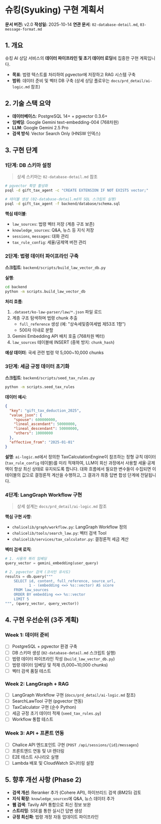 # 슈킹(Syuking) 구현 계획서

**문서 버전:** v2.0
**작성일:** 2025-10-14
**연관 문서**: `02-database-detail.md`, `03-message-format.md`

## 1. 개요

슈킹 AI 상담 서비스의 **데이터 파이프라인 및 초기 데이터 로딩**에 집중한 구현 계획입니다.

- **목표**: 법령 텍스트를 처리하여 pgvector에 저장하고 RAG 시스템 구축
- **범위**: 데이터 준비 및 벡터 DB 구축 (상세 상담 플로우는 `docs/prd_detail/ai-logic.md` 참조)

## 2. 기술 스택 요약

- **데이터베이스**: PostgreSQL 14+ + pgvector 0.3.6+
- **임베딩**: Google Gemini text-embedding-004 (768차원)
- **LLM**: Google Gemini 2.5 Pro
- **검색 방식**: Vector Search Only (HNSW 인덱스)

## 3. 구현 단계

### 1단계: DB 스키마 설정

> 상세 스키마는 `02-database-detail.md` 참조

```bash
# pgvector 확장 활성화
psql -d gift_tax_agent -c "CREATE EXTENSION IF NOT EXISTS vector;"

# 테이블 생성 (02-database-detail.md의 SQL 스크립트 실행)
psql -d gift_tax_agent -f backend/database/schema.sql
```

**핵심 테이블**:
- `law_sources`: 법령 벡터 저장 (계층 구조 보존)
- `knowledge_sources`: Q&A, 뉴스 등 지식 저장
- `sessions`, `messages`: 대화 관리
- `tax_rule_config`: 세율/공제액 버전 관리

### 2단계: 법령 데이터 파이프라인 구축

**스크립트**: `backend/scripts/build_law_vector_db.py`

**실행**:
```bash
cd backend
python -m scripts.build_law_vector_db
```

**처리 흐름**:
1. `.dataset/ko-law-parser/law/*.json` 파일 로드
2. 계층 구조 탐색하며 법령 chunk 추출
   - `full_reference` 생성 (예: "상속세및증여세법 제53조 1항")
   - 500자 이내로 분할
3. Gemini Embedding API 배치 호출 (768차원 벡터)
4. `law_sources` 테이블에 INSERT (중복 방지: `chunk_hash`)

**예상 데이터**: 국세 관련 법령 약 5,000~10,000 chunks

### 3단계: 세금 규정 데이터 초기화

**스크립트**: `backend/scripts/seed_tax_rules.py`

```bash
python -m scripts.seed_tax_rules
```

**데이터 예시**:
```json
{
  "key": "gift_tax_deduction_2025",
  "value_json": {
    "spouse": 600000000,
    "lineal_ascendant": 50000000,
    "lineal_descendant": 50000000,
    "others": 10000000
  },
  "effective_from": "2025-01-01"
}
```

**설명**: `ai-logic.md`에서 정의한 TaxCalculationEngine이 참조하는 정형 규칙 데이터(`tax_rule_config` 테이블)를 미리 적재하여, LLM이 회신 과정에서 사용할 세율·공제액이 항상 최신 상태로 유지되도록 합니다. 대화 흐름에서 필요한 변수들이 수집되면 이 테이블의 값으로 결정론적 계산을 수행하고, 그 결과가 최종 답변 합성 단계에 전달됩니다.

### 4단계: LangGraph Workflow 구현

> 상세 설계는 `docs/prd_detail/ai-logic.md` 참조

**핵심 구현 사항**:
- `chalicelib/graph/workflow.py`: LangGraph Workflow 정의
- `chalicelib/tools/search_law.py`: 벡터 검색 Tool
- `chalicelib/services/tax_calculator.py`: 결정론적 세금 계산

**벡터 검색 로직**:
```python
# 1. 사용자 쿼리 임베딩
query_vector = gemini_embedding(user_query)

# 2. pgvector 검색 (코사인 유사도)
results = db.query("""
    SELECT id, content, full_reference, source_url,
           1 - (embedding <=> %s::vector) AS score
    FROM law_sources
    ORDER BY embedding <=> %s::vector
    LIMIT 5
""", (query_vector, query_vector))
```

## 4. 구현 우선순위 (3주 계획)

### Week 1: 데이터 준비
- [ ] PostgreSQL + pgvector 환경 구축
- [ ] DB 스키마 생성 (`02-database-detail.md` 스크립트 실행)
- [ ] 법령 데이터 파이프라인 작성 (`build_law_vector_db.py`)
- [ ] 법령 데이터 임베딩 및 적재 (5,000~10,000 chunks)
- [ ] 벡터 검색 품질 테스트

### Week 2: LangGraph + RAG
- [ ] LangGraph Workflow 구현 (`docs/prd_detail/ai-logic.md` 참조)
- [ ] SearchLawTool 구현 (pgvector 연동)
- [ ] TaxCalculator 구현 (순수 Python)
- [ ] 세금 규정 초기 데이터 적재 (`seed_tax_rules.py`)
- [ ] Workflow 통합 테스트

### Week 3: API + 프론트 연동
- [ ] Chalice API 엔드포인트 구현 (`POST /api/sessions/{id}/messages`)
- [ ] 프론트엔드 연동 및 UI 렌더링
- [ ] E2E 테스트 시나리오 실행
- [ ] Lambda 배포 및 CloudWatch 모니터링 설정

## 5. 향후 개선 사항 (Phase 2)

- **검색 개선**: Reranker 추가 (Cohere API), 하이브리드 검색 (BM25) 검토
- **지식 확장**: `knowledge_sources`에 Q&A, 뉴스 데이터 추가
- **웹 검색**: Tavily API 통합으로 최신 정보 보완
- **스트리밍**: SSE를 통한 실시간 답변 생성
- **규정 최신화**: 법령 개정 자동 업데이트 파이프라인
